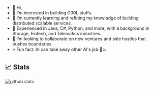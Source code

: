 - 👋 Hi,
- 👀 I’m interested in building C00L stuffs.
- 🌱 I’m currently learning and refining my knowledge of building distributed scalable services.
- 💼 Experienced in Java, C#, Python, and more, with a background in Storage, Fintech, and Telematics industries.
- 🤝 I’m looking to collaborate on new ventures and side hustles that pushes boundaries.
- ⚡ Fun fact: AI can take away other AI's job 🤖⚔️.

## 📈 Stats

![github stats](https://github-readme-stats.vercel.app/api?username=sourcerajeev&count_private=true&theme=radical&show_icons=true&include_all_commits=true)
